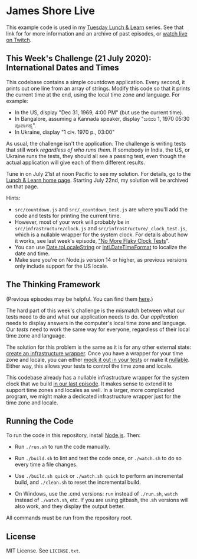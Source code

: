 James Shore Live
================

This example code is used in my [Tuesday Lunch & Learn](https://www.jamesshore.com/Blog/Lunch-and-Learn/) series. See that link for for more information and an archive of past episodes, or [watch live on Twitch](https://www.twitch.tv/jamesshorelive).


This Week's Challenge (21 July 2020): International Dates and Times
---------------------

This codebase contains a simple countdown application. Every second, it prints out one line from an array of strings. Modify this code so that it prints the current time at the end, using the local time zone and language. For example:

* In the US, display "Dec 31, 1969, 4:00 PM" (but use the current time).
* In Bangalore, assuming a Kannada speaker, display "ಜನವರಿ 1, 1970 05:30 ಪೂರ್ವಾಹ್ನ".
* In Ukraine, display "1 січ. 1970 р., 03:00"

As usual, the challenge isn't the application. The challenge is writing tests that still work *regardless of who runs them.* If somebody in India, the US, or Ukraine runs the tests, they should all see a passing test, even though the actual application will give each of them different results.

Tune in on July 21st at noon Pacific to see my solution. For details, go to the [Lunch & Learn home page](https://www.jamesshore.com/Blog/Lunch-and-Learn/). Starting July 22nd, my solution will be archived on that page.

Hints:

* `src/countdown.js` and `src/_countdown_test.js` are where you'll add the code and tests for printing the current time.
* However, most of your work will probably be in `src/infrastructure/clock.js` and `src/infrastructure/_clock_test.js`, which is a nullable wrapper for the system clock. For details about how it works, see last week's episode, ["No More Flaky Clock Tests](https://www.jamesshore.com/Blog/Lunch-and-Learn/No-More-Flaky-Clock-Tests.html)".
* You can use [Date.toLocaleString](https://developer.mozilla.org/en-US/docs/Web/JavaScript/Reference/Global_Objects/Date/toLocaleString) or [Intl.DateTimeFormat](https://developer.mozilla.org/en-US/docs/Web/JavaScript/Reference/Global_Objects/Intl/DateTimeFormat/DateTimeFormat) to localize the date and time.
* Make sure you're on Node.js version 14 or higher, as previous versions only include support for the US locale.


The Thinking Framework
----------------------

(Previous episodes may be helpful. You can find them [here](https://www.jamesshore.com/Blog/Lunch-and-Learn/).)

The hard part of this week's challenge is the mismatch between what our tests need to do and what our application needs to do. Our *application* needs to display answers in the computer's local time zone and language. Our *tests* need to work the same way for everyone, regardless of their local time zone and language.

The solution for this problem is the same as it is for any other external state: [create an infrastructure wrapper](https://www.jamesshore.com/Blog/Lunch-and-Learn/Application-Infrastructure.html). Once you have a wrapper for your time zone and locale, you can either [mock it out in your tests](https://www.jamesshore.com/Blog/Lunch-and-Learn/Mocks-and-Spies.html) or make it [nullable](https://www.jamesshore.com/Blog/Lunch-and-Learn/Testing-Without-Mocks.html). Either way, this allows your tests to control the time zone and locale.

This codebase already has a nullable infrastructure wrapper for the system clock that we build [in our last episode](https://www.jamesshore.com/Blog/Lunch-and-Learn/No-More-Flaky-Clock-Tests.html). It makes sense to extend it to support time zones and locales as well. In a larger, more complicated program, we might make a dedicated infrastructure wrapper just for the time zone and locale.


Running the Code
----------------

To run the code in this repository, install [Node.js](http://nodejs.org). Then:

* Run `./run.sh` to run the code manually.

* Run `./build.sh` to lint and test the code once, or `./watch.sh` to do so every time a file changes.

* Use `./build.sh quick` or `./watch.sh quick` to perform an incremental build, and `./clean.sh` to reset the incremental build.

* On Windows, use the .cmd versions: `run` instead of `./run.sh`, `watch` instead of `./watch.sh`, etc. If you are using gitbash, the .sh versions will also work, and they display the output better.

All commands must be run from the repository root.


License
-------

MIT License. See `LICENSE.txt`.